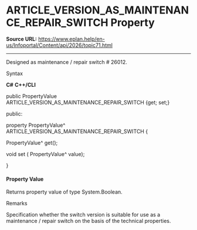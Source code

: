 # ARTICLE_VERSION_AS_MAINTENANCE_REPAIR_SWITCH Property

**Source URL:** https://www.eplan.help/en-us/Infoportal/Content/api/2026/topic71.html

---

Designed as maintenance / repair switch # 26012.

Syntax

**C#**
**C++/CLI**


public PropertyValue ARTICLE_VERSION_AS_MAINTENANCE_REPAIR_SWITCH {get; set;}

public:

property PropertyValue^ ARTICLE_VERSION_AS_MAINTENANCE_REPAIR_SWITCH {

   PropertyValue^ get();

   void set (    PropertyValue^ value);

}


#### Property Value

Returns property value of type System.Boolean.

Remarks

Specification whether the switch version is suitable for use as a maintenance / repair switch on the basis of the technical properties.
